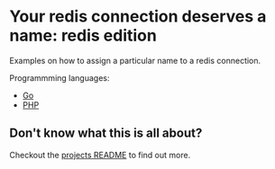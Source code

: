 # Your redis connection deserves a name: redis edition

Examples on how to assign a particular name to a redis connection.

Programmming languages:

- [Go](./go)
- [PHP](./php)

## Don't know what this is all about?

Checkout the [projects README](https://github.com/andygrunwald/your-connection-deserves-a-name#readme) to find out more.
